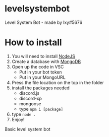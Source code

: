 # levelsystembot
Level System Bot - made by lxy#5676



# How to install
  1. You will need to install [NodeJS](https://nodejs.org/en/)
  2. Create a database with [MongoDB](https://www.mongodb.com/)
  3. Open up the code in VSC 
     * Put in your bot token
     * Put in your MongoURL
  4. Press the file location on the top in the folder
  6. install the packages needed
       * discord.js
       * discord-xp
       * mongoose
       * type `npm i [package]`
  7. type `node .`
  8. Enjoy!

Basic level system bot

